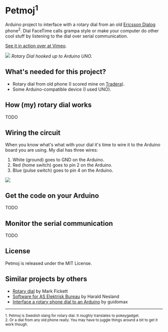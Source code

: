 # Petmoj<sup>1</sup>

Arduino project to interface with a rotary dial from an old [Ericsson Dialog][4] phone<sup>2</sup>. Dial FaceTime calls grampa style or make your computer do other cool stuff by listening to the dial over serial communication.

[See it in action over at Vimeo][6].

![][dialanduno]
*Rotary Dial hooked up to Arduino UNO.*

## What's needed for this project?

* Rotary dial from old phone (I scored mine on [Tradera][5]).
* Some Arduino-compatible device (I used UNO).

## How (my) rotary dial works

TODO

## Wiring the circuit

When you know what's what with your dial it's time to wire it to the Arduino board you are using. My dial has three wires:

1. White (ground) goes to GND on the Arduino.
2. Red (home switch) goes to pin 2 on the Arduino.
3. Blue (pulse switch) goes to pin 4 on the Arduino.

![][hookup]

## Get the code on your Arduino

TODO

## Monitor the serial communication

TODO

## License

Petmoj is released under the MIT License.

## Similar projects by others

* [Rotary dial][1] by Mark Fickett
* [Software for AS Elektrisk Bureau][2] by Harald Nesland
* [Interface a rotary phone dial to an Arduino][3] by guidomax

---

<small>1. Petmoj is Swedish slang for rotary dial. It roughly translates to pokeygadget.</small>  
<small>2. Or a dial from any old phone really. You may have to juggle things around a bit to get it work though.</small>

[1]: https://github.com/markfickett/Rotary-Dial
[2]: https://github.com/hnesland/aselektriskbureau
[3]: http://www.instructables.com/id/Interface-a-rotary-phone-dial-to-an-Arduino/
[4]: https://en.wikipedia.org/wiki/Ericsson_Dialog
[5]: http://www.tradera.com/fingerskiva-c3_302017
[6]: https://vimeo.com/152847479
[dialanduno]: docs/images/rotary-dial-and-arduino-uno.jpg
[hookup]: docs/images/hookup.png
